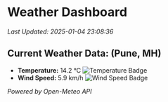 
# Weather Dashboard

_Last Updated: 2025-01-04 23:08:36_

## Current Weather Data: (Pune, MH)
- **Temperature:** 14.2 °C ![Temperature Badge](https://img.shields.io/badge/Temperature-Low%20Temp-blue)
- **Wind Speed:** 5.9 km/h ![Wind Speed Badge](https://img.shields.io/badge/Wind%20Speed-Low%20Wind-blue)

*Powered by Open-Meteo API*
